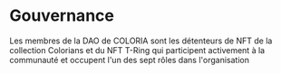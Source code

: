 # Gouvernance

Les membres de la DAO de COLORIA sont les détenteurs de NFT de la collection Colorians et du NFT T-Ring qui participent activement à la communauté et occupent l'un des sept rôles dans l'organisation
